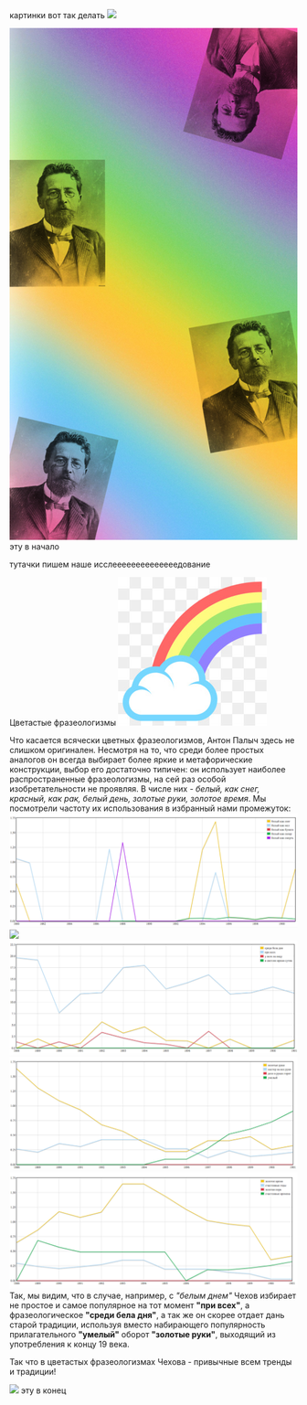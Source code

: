 картинки вот так делать ![](названиекартинки)


![](цветнойЧехов.jpg) эту в начало

тутачки пишем наше исслеееееееееееееедование

Цветастые фразеологизмы ![](радуга.jpg)

Что касается всячески цветных фразеологизмов, Антон Палыч здесь не слишком оригинален. Несмотря на то, что среди более простых аналогов он всегда выбирает более яркие и метафорические конструкции, выбор его достаточно типичен: он использует наиболее распространенные фразеологизмы, на сей раз особой изобретательности не проявляя.
В числе них - *белый, как снег, красный, как рак, белый день, золотые руки, золотое время*. 
Мы посмотрели частоту их использования в избранный нами промежуток:
![](снег.png)
![](красный.png)
![](день.png)
![](руки.png)
![](время.png)
Так, мы видим, что в случае, например, с *"белым днем"* Чехов избирает не простое и самое популярное на тот момент **"при всех"**, а фразеологическое **"среди бела дня"**, а так же он скорее отдает дань старой традиции, используя вместо набирающего популярность прилагательного **"умелый"** оборот **"золотые руки"**, выходящий из употребления к концу 19 века.

Так что в цветастых фразеологизмах Чехова - привычные всем тренды и традиции!

![](Варясолнце.jpg) эту в конец
